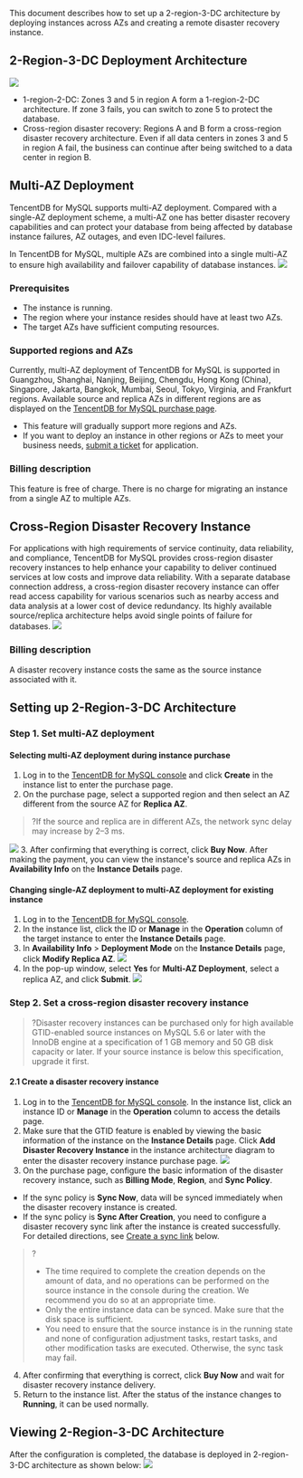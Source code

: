 This document describes how to set up a 2-region-3-DC architecture by deploying instances across AZs and creating a remote disaster recovery instance.

## 2-Region-3-DC Deployment Architecture
![](https://qcloudimg.tencent-cloud.cn/raw/1ad2c4f70918774892a6b453c80d3186.png)
- 1-region-2-DC:
Zones 3 and 5 in region A form a 1-region-2-DC architecture. If zone 3 fails, you can switch to zone 5 to protect the database.
- Cross-region disaster recovery:
Regions A and B form a cross-region disaster recovery architecture. Even if all data centers in zones 3 and 5 in region A fail, the business can continue after being switched to a data center in region B.

## Multi-AZ Deployment
TencentDB for MySQL supports multi-AZ deployment. Compared with a single-AZ deployment scheme, a multi-AZ one has better disaster recovery capabilities and can protect your database from being affected by database instance failures, AZ outages, and even IDC-level failures.

In TencentDB for MySQL, multiple AZs are combined into a single multi-AZ to ensure high availability and failover capability of database instances.
![](https://qcloudimg.tencent-cloud.cn/raw/d36cb036272104a4be5e763ce38a82e2.png)

### Prerequisites
- The instance is running.
- The region where your instance resides should have at least two AZs.
- The target AZs have sufficient computing resources.

### Supported regions and AZs
Currently, multi-AZ deployment of TencentDB for MySQL is supported in Guangzhou, Shanghai, Nanjing, Beijing, Chengdu, Hong Kong (China), Singapore, Jakarta, Bangkok, Mumbai, Seoul, Tokyo, Virginia, and Frankfurt regions. Available source and replica AZs in different regions are as displayed on the [TencentDB for MySQL purchase page](https://buy.Intl.cloud.tencent.com/cdb).
- This feature will gradually support more regions and AZs.
- If you want to deploy an instance in other regions or AZs to meet your business needs, [submit a ticket](https://console.cloud.tencent.com/workorder/category) for application.

### Billing description
This feature is free of charge. There is no charge for migrating an instance from a single AZ to multiple AZs.

## Cross-Region Disaster Recovery Instance
For applications with high requirements of service continuity, data reliability, and compliance, TencentDB for MySQL provides cross-region disaster recovery instances to help enhance your capability to deliver continued services at low costs and improve data reliability.
With a separate database connection address, a cross-region disaster recovery instance can offer read access capability for various scenarios such as nearby access and data analysis at a lower cost of device redundancy. Its highly available source/replica architecture helps avoid single points of failure for databases.
![](https://qcloudimg.tencent-cloud.cn/raw/bf639c6f2d80718b2c272cfc0008be54.png)

### Billing description
A disaster recovery instance costs the same as the source instance associated with it.

## Setting up 2-Region-3-DC Architecture
### Step 1. Set multi-AZ deployment
#### Selecting multi-AZ deployment during instance purchase
1. Log in to the [TencentDB for MySQL console](https://console.cloud.tencent.com/cdb/) and click **Create** in the instance list to enter the purchase page.
2. On the purchase page, select a supported region and then select an AZ different from the source AZ for **Replica AZ**.
>?If the source and replica are in different AZs, the network sync delay may increase by 2–3 ms.
>
![](https://qcloudimg.tencent-cloud.cn/raw/1713bdbe69eae9890560c36283cd52ef.png)
3. After confirming that everything is correct, click **Buy Now**. After making the payment, you can view the instance's source and replica AZs in **Availability Info** on the **Instance Details** page.

#### Changing single-AZ deployment to multi-AZ deployment for existing instance
1. Log in to the [TencentDB for MySQL console](https://console.cloud.tencent.com/cdb/).
2. In the instance list, click the ID or **Manage** in the **Operation** column of the target instance to enter the **Instance Details** page.
3. In **Availability Info** > **Deployment Mode** on the **Instance Details** page, click **Modify Replica AZ**.
![](https://qcloudimg.tencent-cloud.cn/raw/c0e598dbb2c9459397f62f155b2d7413.png)
4. In the pop-up window, select **Yes** for **Multi-AZ Deployment**, select a replica AZ, and click **Submit**.
![](https://qcloudimg.tencent-cloud.cn/raw/8730f424e5a67407cc6f966d774f92cf.png)

### Step 2. Set a cross-region disaster recovery instance
>?Disaster recovery instances can be purchased only for high available GTID-enabled source instances on MySQL 5.6 or later with the InnoDB engine at a specification of 1 GB memory and 50 GB disk capacity or later. If your source instance is below this specification, upgrade it first.

#### 2.1 Create a disaster recovery instance
1. Log in to the [TencentDB for MySQL console](https://console.cloud.tencent.com/cdb/). In the instance list, click an instance ID or **Manage** in the **Operation** column to access the details page.
2. Make sure that the GTID feature is enabled by viewing the basic information of the instance on the **Instance Details** page. Click **Add Disaster Recovery Instance** in the instance architecture diagram to enter the disaster recovery instance purchase page.
![](https://qcloudimg.tencent-cloud.cn/raw/45177bca4dd63114c97eee5a45ab72b9.png)
3. On the purchase page, configure the basic information of the disaster recovery instance, such as **Billing Mode**, **Region**, and **Sync Policy**.
 - If the sync policy is **Sync Now**, data will be synced immediately when the disaster recovery instance is created.
 - If the sync policy is **Sync After Creation**, you need to configure a disaster recovery sync link after the instance is created successfully. For detailed directions, see [Create a sync link](#cjtblj) below.
>?
>- The time required to complete the creation depends on the amount of data, and no operations can be performed on the source instance in the console during the creation. We recommend you do so at an appropriate time.
>- Only the entire instance data can be synced. Make sure that the disk space is sufficient.
>- You need to ensure that the source instance is in the running state and none of configuration adjustment tasks, restart tasks, and other modification tasks are executed. Otherwise, the sync task may fail.  
4. After confirming that everything is correct, click **Buy Now** and wait for disaster recovery instance delivery.
5. Return to the instance list. After the status of the instance changes to **Running**, it can be used normally.

## Viewing 2-Region-3-DC Architecture
After the configuration is completed, the database is deployed in 2-region-3-DC architecture as shown below:
![](https://qcloudimg.tencent-cloud.cn/raw/4e541bac303a064366b980080d6178aa.png)
